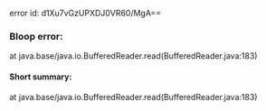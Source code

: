 error id: d1Xu7vGzUPXDJ0VR60/MgA==
### Bloop error:

at java.base/java.io.BufferedReader.read(BufferedReader.java:183)
#### Short summary: 

at java.base/java.io.BufferedReader.read(BufferedReader.java:183)